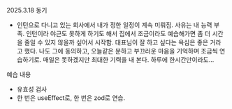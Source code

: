 2025.3.18
동기
- 인턴으로 다니고 있는 회사에서 내가 정한 일정이 계속 미뤄짐. 사유는 내 능력 부족. 인턴이라 야근도 못하게 하기도 해서 집에서 조금이라도 예습해가면 좀 더 시간을 줄일 수 있지 않을까 싶어서 시작함.
대표님이 잘 하고 싶다는 욕심은 좋은 거라고 했다. 나도 그에 동의하고, 오늘같은 분하고 부끄러운 마음을 기억하며 조금씩 연습하기로. 매일은 못하겠지만 최대한 기력을 내 본다. 하루에 한시간만이라도...

예습 내용
- 유효성 검사
- 한 번은 useEffect로, 한 번은 zod로 연습.
